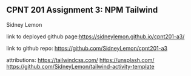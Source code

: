 ## CPNT 201 Assignment 3: NPM Tailwind

Sidney Lemon

link to deployed github page:https://sidneylemon.github.io/cpnt201-a3/

link to github repo: https://github.com/SidneyLemon/cpnt201-a3

attributions:
https://tailwindcss.com/
https://unsplash.com/
https://github.com/SidneyLemon/tailwind-activity-template

